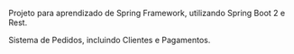Projeto para aprendizado de Spring Framework, utilizando Spring Boot 2 e Rest.

Sistema de Pedidos, incluindo Clientes e Pagamentos.
